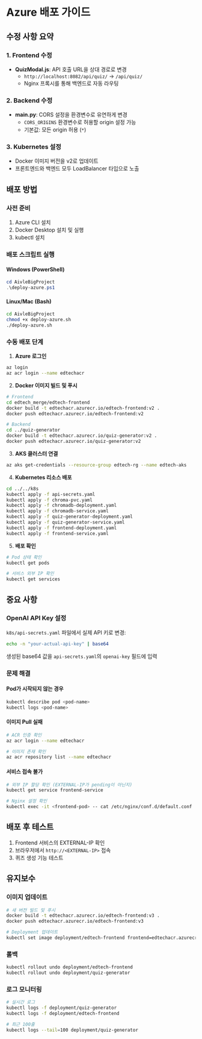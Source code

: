 # Azure 배포 가이드

## 수정 사항 요약

### 1. Frontend 수정
- **QuizModal.js**: API 호출 URL을 상대 경로로 변경
  - `http://localhost:8082/api/quiz/` → `/api/quiz/`
  - Nginx 프록시를 통해 백엔드로 자동 라우팅

### 2. Backend 수정
- **main.py**: CORS 설정을 환경변수로 유연하게 변경
  - `CORS_ORIGINS` 환경변수로 허용할 origin 설정 가능
  - 기본값: 모든 origin 허용 (`*`)

### 3. Kubernetes 설정
- Docker 이미지 버전을 v2로 업데이트
- 프론트엔드와 백엔드 모두 LoadBalancer 타입으로 노출

## 배포 방법

### 사전 준비
1. Azure CLI 설치
2. Docker Desktop 설치 및 실행
3. kubectl 설치

### 배포 스크립트 실행

#### Windows (PowerShell)
```powershell
cd AivleBigProject
.\deploy-azure.ps1
```

#### Linux/Mac (Bash)
```bash
cd AivleBigProject
chmod +x deploy-azure.sh
./deploy-azure.sh
```

### 수동 배포 단계

1. **Azure 로그인**
```bash
az login
az acr login --name edtechacr
```

2. **Docker 이미지 빌드 및 푸시**
```bash
# Frontend
cd edtech_merge/edtech-frontend
docker build -t edtechacr.azurecr.io/edtech-frontend:v2 .
docker push edtechacr.azurecr.io/edtech-frontend:v2

# Backend
cd ../quiz-generator
docker build -t edtechacr.azurecr.io/quiz-generator:v2 .
docker push edtechacr.azurecr.io/quiz-generator:v2
```

3. **AKS 클러스터 연결**
```bash
az aks get-credentials --resource-group edtech-rg --name edtech-aks
```

4. **Kubernetes 리소스 배포**
```bash
cd ../../k8s
kubectl apply -f api-secrets.yaml
kubectl apply -f chroma-pvc.yaml
kubectl apply -f chromadb-deployment.yaml
kubectl apply -f chromadb-service.yaml
kubectl apply -f quiz-generator-deployment.yaml
kubectl apply -f quiz-generator-service.yaml
kubectl apply -f frontend-deployment.yaml
kubectl apply -f frontend-service.yaml
```

5. **배포 확인**
```bash
# Pod 상태 확인
kubectl get pods

# 서비스 외부 IP 확인
kubectl get services
```

## 중요 사항

### OpenAI API Key 설정
`k8s/api-secrets.yaml` 파일에서 실제 API 키로 변경:
```bash
echo -n "your-actual-api-key" | base64
```
생성된 base64 값을 `api-secrets.yaml`의 `openai-key` 필드에 입력

### 문제 해결

#### Pod가 시작되지 않는 경우
```bash
kubectl describe pod <pod-name>
kubectl logs <pod-name>
```

#### 이미지 Pull 실패
```bash
# ACR 인증 확인
az acr login --name edtechacr

# 이미지 존재 확인
az acr repository list --name edtechacr
```

#### 서비스 접속 불가
```bash
# 외부 IP 할당 확인 (EXTERNAL-IP가 pending이 아닌지)
kubectl get service frontend-service

# Nginx 설정 확인
kubectl exec -it <frontend-pod> -- cat /etc/nginx/conf.d/default.conf
```

## 배포 후 테스트

1. Frontend 서비스의 EXTERNAL-IP 확인
2. 브라우저에서 `http://<EXTERNAL-IP>` 접속
3. 퀴즈 생성 기능 테스트

## 유지보수

### 이미지 업데이트
```bash
# 새 버전 빌드 및 푸시
docker build -t edtechacr.azurecr.io/edtech-frontend:v3 .
docker push edtechacr.azurecr.io/edtech-frontend:v3

# Deployment 업데이트
kubectl set image deployment/edtech-frontend frontend=edtechacr.azurecr.io/edtech-frontend:v3
```

### 롤백
```bash
kubectl rollout undo deployment/edtech-frontend
kubectl rollout undo deployment/quiz-generator
```

### 로그 모니터링
```bash
# 실시간 로그
kubectl logs -f deployment/quiz-generator
kubectl logs -f deployment/edtech-frontend

# 최근 100줄
kubectl logs --tail=100 deployment/quiz-generator
```